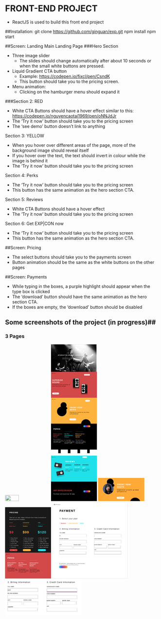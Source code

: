 # FRONT-END PROJECT #
- ReactJS is used to build this front end project 

##Installation:
      git clone https://github.com/ginguan/exp.git
      npm install
      npm start

##Screen: Landing Main Landing Page
###Hero Section
- Three image slider
  - The slides should change automatically after about 10 seconds or when the small white buttons are pressed.
- Liquid Gradient CTA button
  - Example: https://codepen.io/fixcl/pen/CsndK
  - This button should take you to the pricing screen.
- Menu animation:
  - Clicking on the hamburger menu should expand it 

###Section 2: RED
<!--Switch to an interactive cursor like on this site: https://fleava.com/
When you click the speakers it should start playing music (we recommend using the Web Audio API for this: https://developer.mozilla.org/en-US/docs/Web/API/Web_Audio_API)
Click again to turn the music off-->
- White CTA Buttons should have a hover effect similar to this: https://codepen.io/nguyencaotai1969/pen/oNNJdJr
- The ‘Try it now’ button should take you to the pricing screen
- The ‘see demo’ button doesn’t link to anything

Section 3: YELLOW

- When you hover over different areas of the page, more of the background image should reveal itself
- If you hover over the text, the text should invert in colour while the image is behind it
- The ‘Try it now’ button should take you to the pricing screen


Section 4: Perks

- The ‘Try it now’ button should take you to the pricing screen
- This button has the same animation as the hero section CTA.


Section 5: Reviews

- White CTA Buttons should have a hover effect
- The ‘Try it now’ button should take you to the pricing screen




Section 6: Get EXP|CON now

- The ‘Try it now’ button should take you to the pricing screen
- This button has the same animation as the hero section CTA.




##Screen: Pricing

- The select buttons should take you to the payments screen
- Button animation should be the same as the white buttons on the other pages


##Screen: Payments

- While typing in the boxes, a purple highlight should appear when the type box is clicked
- The ‘download’ button should have the same animation as the hero section CTA.
- If the boxes are empty, the ‘download’ button should be disabled

## Some screenshots of the project (in progress)##
### 3 Pages ###

<div class="row">
  <img src="image/main.png" width="30%" height="30%"><img src="image/main2.png" width="30%" height="30%">
<img src="image/hover.png" width="30%" height="30%">
</div>
  <div class="row">
<img src="image/pricing.png" width="30%" height="30%">

<img src="image/payment.png" width="50%" height="50%">
<img src="image/focus.png" width="50%" height="50%"></div>

